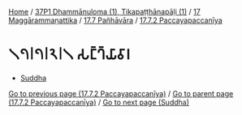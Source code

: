 
[Home](/) / [37P1 Dhammānuloma (1), Tikapaṭṭhānapāḷi (1)](../../../../37P1.md) / [17 Maggārammaṇattika](../../../17.md) / [17.7 Pañhāvāra](../../17.7.md) / [17.7.2 Paccayapaccanīya](../17.7.2.md)

# 𑁧𑁭𑁇𑁭𑁇𑁨𑁇𑁧 𑀲𑀗𑁆𑀔𑁆𑀬𑀸𑀯𑀸𑀭

* [Suddha](17.7.2.1/Suddha.md)

[Go to previous page (17.7.2 Paccayapaccanīya)](../17.7.2.md) / [Go to parent page (17.7.2 Paccayapaccanīya)](../17.7.2.md) / [Go to next page (Suddha)](17.7.2.1/Suddha.md)


